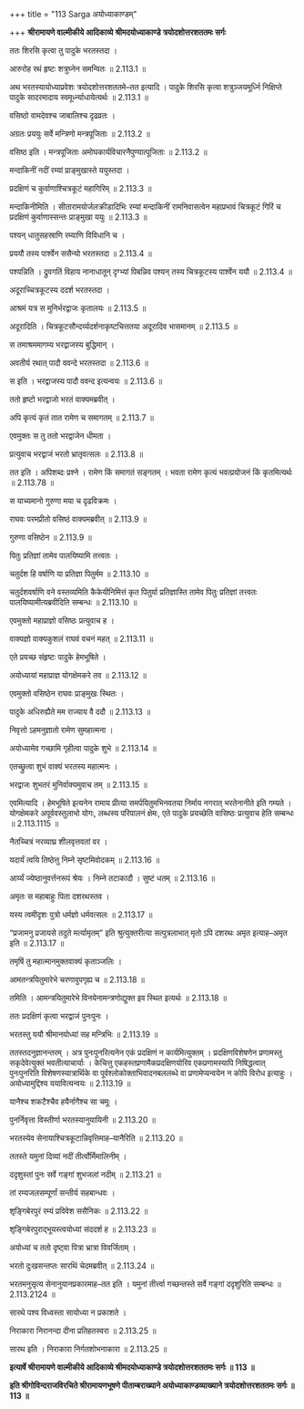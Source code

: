 +++
title = "113 Sarga अयोध्याकाण्डम्"

+++
**श्रीरामायणे वाल्मीकीये आदिकाव्ये श्रीमदयोध्याकाण्डे त्रयोदशोत्तरशततमः सर्गः**

ततः शिरसि कृत्वा तु पादुके भरतस्तदा ।

आरुरोह रथं हृष्टः शत्रुघ्नेन समन्वितः ॥ 2.113.1 ॥

अथ भरतस्यायोध्याप्रवेशः त्रयोदशोत्तरशततमे–तत इत्यादि । पादुके शिरसि कृत्वा शत्रुञ्जयमूर्ध्नि निक्षिप्ते पादुके सादरमादाय स्वमूर्ध्न्याधायेत्यर्थः ॥ 2.113.1 ॥

वसिष्ठो वामदेवश्च जाबालिश्च दृढव्रतः ।

अग्रतः प्रययुः सर्वे मन्त्रिणो मन्त्रपूजिताः ॥ 2.113.2 ॥

वसिष्ठ इति । मन्त्रपूजिताः अमोघकार्यविचारनैपुण्यात्पूजिताः ॥ 2.113.2 ॥

मन्दाकिनीं नदीं रम्यां प्राङ्मुखास्ते ययुस्तदा ।

प्रदक्षिणं च कुर्वाणाश्चित्रकूटं महागिरिम् ॥ 2.113.3 ॥

मन्दाकिनीमिति । सीतारामयोर्जलक्रीडादिभिः रम्यां मन्दाकिनीं रामनिवासत्वेन महाप्रभावं चित्रकूटं गिरिं च प्रदक्षिणं कुर्वाणास्सन्तः प्राङ्मुखा ययुः ॥ 2.113.3 ॥

पश्यन् धातुसहस्राणि रम्याणि विविधानि च ।

प्रययौ तस्य पार्श्वेन ससैन्यो भरतस्तदा ॥ 2.113.4 ॥

पश्यन्निति । द्रुवगतिं विहाय नानाधातून् दृग्भ्यां पिबन्निव पश्यन् तस्य चित्रकूटस्य पार्श्वेन ययौ ॥ 2.113.4 ॥

अदूराच्चित्रकूटस्य ददर्श भरतस्तदा ।

आश्रमं यत्र स मुनिर्भरद्वाजः कृतालयः ॥ 2.113.5 ॥

अदूरादिति । चित्रकूटसौन्दर्य्यदर्शनाकृष्टचित्ततया अदूरादिव भासमानम् ॥ 2.113.5 ॥

स तमाश्रममागम्य भरद्वाजस्य बुद्धिमान् ।

अवतीर्य रथात् पादौ ववन्दे भरतस्तदा ॥ 2.113.6 ॥

स इति । भरद्वाजस्य पादौ ववन्द इत्यन्वयः ॥ 2.113.6 ॥

ततो हृष्टो भरद्वाजो भरतं वाक्यमब्रवीत् ।

अपि कृत्यं कृतं तात रामेण च समागतम् ॥ 2.113.7 ॥

एवमुक्तः स तु ततो भरद्वाजेन धीमता ।

प्रत्युवाच भरद्वाजं भरतो भ्रातृवत्सलः ॥ 2.113.8 ॥

तत इति । अपिशब्दः प्रश्ने । रामेण किं समागतं सङ्गतम् । भवता रामेण कृत्यं भवत्प्रयोजनं किं कृतमित्यर्थः ॥ 2.113.78 ॥

स याच्यमानो गुरुणा मया च दृढविक्रमः ।

राघवः परमप्रीतो वसिष्ठं वाक्यमब्रवीत् ॥ 2.113.9 ॥

गुरुणा वसिष्ठेन ॥ 2.113.9 ॥

पितुः प्रतिज्ञां तामेव पालयिष्यामि तत्त्वतः ।

चतुर्दश हि वर्षाणि या प्रतिज्ञा पितुर्मम ॥ 2.113.10 ॥

चतुर्दशवर्षाणि वने वस्तव्यमिति कैकेयीनिमित्तं कृत पितुर्या प्रतिज्ञास्ति तामेव पितुः प्रतिज्ञां तत्त्वतः पालयिष्यामीत्यब्रवीदिति सम्बन्धः ॥ 2.113.10 ॥

एवमुक्तो महाप्राज्ञो वसिष्ठः प्रत्युवाच ह ।

वाक्यज्ञो वाक्यकुशलं राघवं वचनं महत् ॥ 2.113.11 ॥

एते प्रयच्छ संहृष्टः पादुके हेमभूषिते ।

अयोध्यायां महाप्राज्ञ योगक्षेमकरे तव ॥ 2.113.12 ॥

एवमुक्तो वसिष्ठेन राघवः प्राङ्मुखः स्थितः ।

पादुके अधिरुह्यैते मम राज्याय वै ददौ ॥ 2.113.13 ॥

निवृत्तो ऽहमनुज्ञातो रामेण सुमहात्मना ।

अयोध्यामेव गच्छामि गृहीत्वा पादुके शुभे ॥ 2.113.14 ॥

एतच्छ्रुत्वा शुभं वाक्यं भरतस्य महात्मनः ।

भरद्वाजः शुभतरं मुनिर्वाक्यमुवाच तम् ॥ 2.113.15 ॥

एवमित्यादि । हेमभूषिते इत्यनेन रामाय प्रीत्या समर्पयितुमभिनवतया निर्माय नगरात् भरतेनानीते इति गम्यते । योगक्षेमकरे अपूर्ववस्तुलाभो योगः, लब्धस्य परिपालनं क्षेमः, एते पादुके प्रयच्छेति वासिष्ठः प्रत्युवाच हेति सम्बन्धः ॥ 2.113.1115 ॥

नैतच्चित्रं नरव्याघ्र शीलवृत्तवतां वर ।

यदार्यं त्वयि तिष्ठेत्तु निम्ने सृष्टमिवोदकम् ॥ 2.113.16 ॥

आर्य्यं ज्येष्ठानुवर्त्तनरूपं श्रेयः । निम्ने तटाकादौ । सुष्टं धतम् ॥ 2.113.16 ॥

अमृतः स महाबाहुः पिता दशरथस्तव ।

यस्य त्वमीदृशः पुत्रो धर्मज्ञो धर्मवत्सलः ॥ 2.113.17 ॥

“प्रजामनु प्रजायसे तदुते मर्त्यामृतम्” इति श्रुत्युक्तरीत्या सत्पुत्रलाभात् मृतो ऽपि दशरथः अमृत इत्याह–अमृत इति ॥ 2.113.17 ॥

तमृषिं तु महात्मानमुक्तवाक्यं कृताञ्जलिः ।

आमतन्त्रयितुमारेभे चरणावुपगृह्य च ॥ 2.113.18 ॥

तमिति । आमन्त्रयितुमारेभे विनयेनामन्त्रणोद्युक्त इव स्थित इत्यर्थः ॥ 2.113.18 ॥

ततः प्रदक्षिणं कृत्वा भरद्वाजं पुनःपुनः ।

भरतस्तु ययौ श्रीमानयोध्यां सह मन्त्रिभिः ॥ 2.113.19 ॥

ततस्तदनुज्ञानन्तरम् । अत्र पुनःपुनरित्यनेन एकं प्रदक्षिणं न कार्यमित्युक्तम् । प्रदक्षिणविशेषणेन प्रणामस्तु सकृदेवेत्युक्तं भवतीत्याचार्याः । केचित्तु एकहस्तप्रणामैकप्रदक्षिणयोरिव एकप्रणामस्यापि निषिद्धत्वात् पुनःपुनरिति विशेषणस्यात्रार्थिके वा पूर्वश्लोकोक्ताभिवादनबललब्धे वा प्रणामेप्यन्वयेन न कोपि विरोध इत्याहुः । अयोध्यामुद्दिश्य ययावित्यन्वयः ॥ 2.113.19 ॥

यानैश्च शकटैश्चैव हयैर्नागैश्च सा चमूः ।

पुनर्निवृत्ता विस्तीर्णा भरतस्यानुयायिनी ॥ 2.113.20 ॥

भरतस्येव सेनायाश्चित्रकूटान्निवृत्तिमाह–यानैरिति ॥ 2.113.20 ॥

ततस्ते यमुनां दिव्यां नदीं तीर्त्वोर्मिमालिनीम् ।

ददृशुस्तां पुनः सर्वे गङ्गां शुभजलां नदीम् ॥ 2.113.21 ॥

तां रम्यजलसम्पूर्णां सन्तीर्य सहबान्धवः ।

शृङ्गिबेरपुरं रम्यं प्रविवेश ससैनिकः ॥ 2.113.22 ॥

शृङ्गिबेरपुराद्भूयस्त्वयोध्यां संददर्श ह ॥ 2.113.23 ॥

अयोध्यां च ततो दृष्ट्वा पित्रा भ्रात्रा विवर्जिताम् ।

भरतो दुःखसन्तप्तः सारथिं चेदमब्रवीत् ॥ 2.113.24 ॥

भरतमनुसृत्य सेनानुयानप्रकारमाह–तत इति । यमुनां तीर्त्त्वा गच्छन्तस्ते सर्वे गङ्गां ददृशुरिति सम्बन्धः ॥ 2.113.2124 ॥

सारथे पश्य विध्वस्ता सायोध्या न प्रकाशते ।

निराकारा निरानन्दा दीना प्रतिहतस्वरा ॥ 2.113.25 ॥

सारथ इति । निराकारा निर्गतशोभनाकारा ॥ 2.113.25 ॥

**इत्यार्षे श्रीरामायणे वाल्मीकीये आदिकाव्ये श्रीमदयोध्याकाण्डे त्रयोदशोत्तरशततमः सर्गः ॥ 113 ॥**

**इति श्रीगोविन्दराजविरचिते श्रीरामायणभूषणे पीताम्बराख्याने अयोध्याकाण्डव्याख्याने त्रयोदशोत्तरशततमः सर्गः ॥ 113 ॥**
